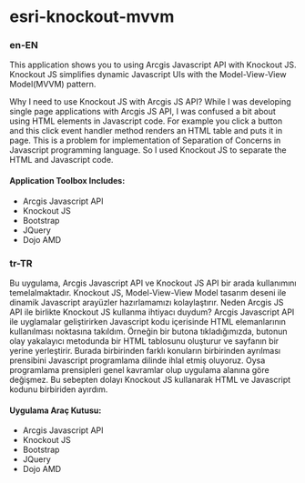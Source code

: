esri-knockout-mvvm
==================

### en-EN ###

This application shows you to using Arcgis Javascript API with Knockout JS. Knockout JS simplifies dynamic Javascript UIs with the Model-View-View Model(MVVM) pattern.

Why I need to use Knockout JS with Arcgis JS API?
While I was developing single page applications with Arcgis JS API, I was confused a bit about using HTML elements in Javascript code. For example you click a button and this click event handler method renders an HTML table and puts it in page. This is a problem for implementation of Separation of Concerns in Javascript programming language. So I used Knockout JS to separate the HTML and Javascript code.

#### Application Toolbox Includes: ####

*	Arcgis Javascript API
*	Knockout JS
*	Bootstrap
*	JQuery
*	Dojo AMD 

### tr-TR ###

Bu uygulama, Arcgis Javascript API ve Knockout JS API bir arada kullanımını temelalmaktadır. Knockout JS, Model-View-View Model tasarım deseni ile dinamik Javascript arayüzler hazırlamamızı kolaylaştırır.
Neden Arcgis JS API ile birlikte Knockout JS kullanma ihtiyacı duydum?
Arcgis Javascript API ile uyglamalar geliştirirken Javascript kodu içerisinde HTML elemanlarının kullanılması noktasına takıldım. Örneğin bir butona tıkladığımızda, butonun olay yakalayıcı metodunda bir HTML tablosunu oluşturur ve sayfanın bir yerine yerleştirir. Burada birbirinden farklı konuların birbirinden ayrılması prensibini Javascript programlama dilinde ihlal etmiş oluyoruz. Oysa programlama prensipleri genel kavramlar olup uygulama alanına göre değişmez. Bu sebepten dolayı Knockout JS kullanarak HTML ve Javascript kodunu birbiriden ayırdım.

#### Uygulama Araç Kutusu: ####

*	Arcgis Javascript API
*	Knockout JS
*	Bootstrap
*	JQuery
*	Dojo AMD 
